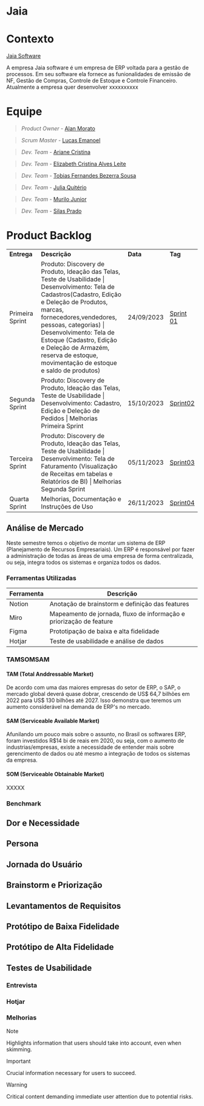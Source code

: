 # Jaia

# Contexto
[Jaia Software](https://jaia.software/jaia-erp.php)

A empresa Jaia software é um empresa de ERP voltada para a gestão de processos. Em seu software ela fornece as funionalidades de emissão de NF, Gestão de Compras, Controle de Estoque e Controle Financeiro. Atualmente a empresa quer desenvolver xxxxxxxxxx

# Equipe

> _Product Owner_ - [Alan Morato](https://www.linkedin.com/in/alan-morato-37b214154/)

> _Scrum Master_ - [Lucas Emanoel](https://www.linkedin.com/in/lucas-emanoel-teixeira-engracio-da-silva-ab5611234/)

> _Dev. Team_ - [Ariane Cristina](https://www.linkedin.com/in/ariane-sousa77/)

> _Dev. Team_ - [Elizabeth Cristina Alves Leite](https://www.linkedin.com/in/elizabeth-cristina-alves-leite-176a9416a)

> _Dev. Team_ - [Tobias Fernandes Bezerra Sousa](https://www.linkedin.com/in/tobias-sousa-23bba822a)

> _Dev. Team_ - [Julia Quitério](https://www.linkedin.com/in/j%C3%BAlia-quit%C3%A9rio-934894205/)

> _Dev. Team_ - [Murilo Junior](https://www.linkedin.com/in/murilo-jos%C3%A9-de-brito-junior-32403b157/)

> _Dev. Team_ - [Silas Prado](https://www.linkedin.com/in/silasprd/)



# Product Backlog

<div>
  <table align="center">
    <tr>
    <td><b>Entrega</b></td>
    <td><b>Descrição</b></td>
    <td><b>Data</b></td>
    <td><b>Tag</b></td>
  </tr>

  <tr>
   <td>Primeira Sprint</td>
   <td>Produto: Discovery de Produto, Ideação das Telas, Teste de Usabilidade | Desenvolvimento: Tela de Cadastros(Cadastro, Edição e Deleção de Produtos, marcas, fornecedores,vendedores, pessoas, categorias) | Desenvolvimento: Tela de Estoque (Cadastro, Edição e Deleção de Armazém, reserva de estoque, movimentação de estoque e saldo de produtos)</td>
   <td>24/09/2023</td>
   <td><a href= "Sprint 01">Sprint 01</a></td>
  </tr>

  <tr>
   <td>Segunda Sprint</td>
   <td>Produto: Discovery de Produto, Ideação das Telas, Teste de Usabilidade | Desenvolvimento: Cadastro, Edição e Deleção de Pedidos | Melhorias Primeira Sprint </td>
   <td>15/10/2023</td>
   <td><a href="Sprint 02">Sprint02</a></td>
  </tr>

  <tr>
   <td>Terceira Sprint</td>
   <td>Produto: Discovery de Produto, Ideação das Telas, Teste de Usabilidade | Desenvolvimento: Tela de Faturamento (Visualização de Receitas em tabelas e Relatórios de BI) | Melhorias Segunda Sprint </td>
   <td>05/11/2023</td>
   <td><a href="Sprint 03">Sprint03</a></td>
  </tr>
 
   <tr>
   <td>Quarta Sprint</td>
   <td>Melhorias, Documentação e Instruções de Uso</td>
   <td>26/11/2023</td>
   <td><a href="">Sprint04</a></td>
  </tr>
  </table>
</div>



## Análise de Mercado

Neste semestre temos o objetivo de montar um sistema de ERP (Planejamento de Recursos Empresariais). Um ERP é responsável por fazer a administração de todas as áreas de uma empresa de forma centralizada, ou seja, integra todos os sistemas e organiza todos os dados.

### Ferramentas Utilizadas

Ferramenta   | Descrição
--------- | ------
Notion | Anotação de brainstorm e definição das features
Miro | Mapeamento de jornada, fluxo de informação e priorização de feature
Figma | Prototipação de baixa e alta fidelidade
Hotjar | Teste de usabilidade e análise de dados


### TAMSOMSAM

#### TAM (Total Anddressable Market)
De acordo com uma das maiores empresas do setor de ERP, o SAP, o mercado global deverá quase dobrar, crescendo de US$ 64,7 bilhões em 2022 para US$ 130 bilhões até 2027. Isso demonstra que teremos um aumento considerável na demanda de ERP's no mercado.

#### SAM (Serviceable Available Market)
Afunilando um pouco mais sobre o assunto, no Brasil os softwares ERP, foram investidos R$14 bi de reais em 2020, ou seja, com o aumento de industrias/empresas, existe a necessidade de entender mais sobre gerencimento de dados ou até mesmo a integração de todos os sistemas da empresa.

#### SOM (Serviceable Obtainable Market)
XXXXX

### Benchmark

## Dor e Necessidade

## Persona

## Jornada do Usuário

## Brainstorm e Priorização

## Levantamentos de Requisitos

## Protótipo de Baixa Fidelidade

## Protótipo de Alta Fidelidade

## Testes de Usabilidade

### Entrevista

### Hotjar

### Melhorias

> [!NOTE]
> Highlights information that users should take into account, even when skimming.

> [!IMPORTANT]
> Crucial information necessary for users to succeed.

> [!WARNING]
> Critical content demanding immediate user attention due to potential risks.
